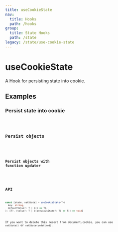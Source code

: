 ```yaml
---
title: useCookieState
nav:
  title: Hooks
  path: /hooks
group:
  title: State Hooks
  path: /state
legacy: /state/use-cookie-state
---
```


# useCookieState

A Hook for persisting state into cookie.

## Examples

### Persist state into cookie

<code src="./demo/demo1.tsx" />

### Persist objects

<code src="./demo/demo2.tsx" />

### Persist objects with function updater

<code src="./demo/demo3.tsx" />

## API

```typescript
const [state, setState] = useCookieState<T>(
  key: string,
  defaultValue?: T | (() => T),
): [T?, (value?: T | ((previousState?: T) => T)) => void]
```
If you want to delete this record from document.cookie, you can use `setState()` or `setState(undefined)`.
